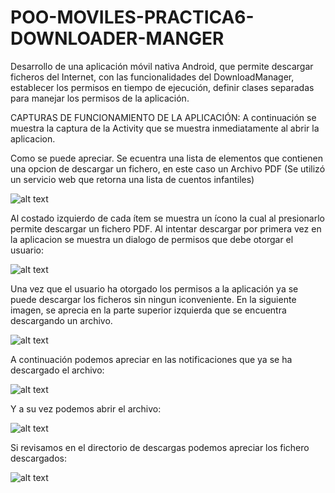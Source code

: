# POO-MOVILES-PRACTICA6-DOWNLOADER-MANGER
Desarrollo de una aplicación móvil nativa Android, que permite descargar ficheros del Internet, con las funcionalidades del DownloadManager, establecer los permisos en tiempo de ejecución, definir clases separadas para manejar los permisos de la aplicación.

CAPTURAS DE FUNCIONAMIENTO DE LA APLICACIÓN:
A continuación se muestra la captura de la Activity que se muestra inmediatamente al abrir la aplicacion.

Como se puede apreciar. Se ecuentra una lista de elementos que contienen una opcion de descargar un fichero, en este caso un Archivo PDF (Se utilizó un servicio web que retorna una lista de cuentos infantiles)

![alt text](https://github.com/CarlosSebastianCarvajal/POO-MOVILES-PRACTICA6-DOWNLOADER-MANGER/blob/main/capturas/Screenshot_1642783719.png)

Al costado izquierdo de cada ítem se muestra un ícono la cual al presionarlo permite descargar un fichero PDF. Al intentar descargar por primera vez en la aplicacion se muestra un dialogo de permisos que debe otorgar el usuario:

![alt text](https://github.com/CarlosSebastianCarvajal/POO-MOVILES-PRACTICA6-DOWNLOADER-MANGER/blob/main/capturas/Screenshot_1642783720.png)

Una vez que el usuario ha otorgado los permisos a la aplicación ya se puede descargar los ficheros sin ningun iconveniente. En la siguiente imagen, se aprecia en la parte superior izquierda que se encuentra descargando un archivo.

![alt text](https://github.com/CarlosSebastianCarvajal/POO-MOVILES-PRACTICA6-DOWNLOADER-MANGER/blob/main/capturas/Screenshot_1642783727.png)

A continuación podemos apreciar en las notificaciones que ya se ha descargado el archivo:

![alt text](https://github.com/CarlosSebastianCarvajal/POO-MOVILES-PRACTICA6-DOWNLOADER-MANGER/blob/main/capturas/Screenshot_1642783738.png)

Y a su vez podemos abrir el archivo:

![alt text](https://github.com/CarlosSebastianCarvajal/POO-MOVILES-PRACTICA6-DOWNLOADER-MANGER/blob/main/capturas/Screenshot_1642783747.png)

Si revisamos en el directorio de descargas podemos apreciar los fichero descargados:

![alt text](https://github.com/CarlosSebastianCarvajal/POO-MOVILES-PRACTICA6-DOWNLOADER-MANGER/blob/main/capturas/Screenshot_1642783848.png)
